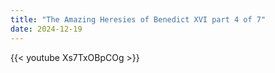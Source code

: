 ```yaml
---
title: "The Amazing Heresies of Benedict XVI part 4 of 7"
date: 2024-12-19
---
```


{{< youtube Xs7TxOBpCOg >}}
